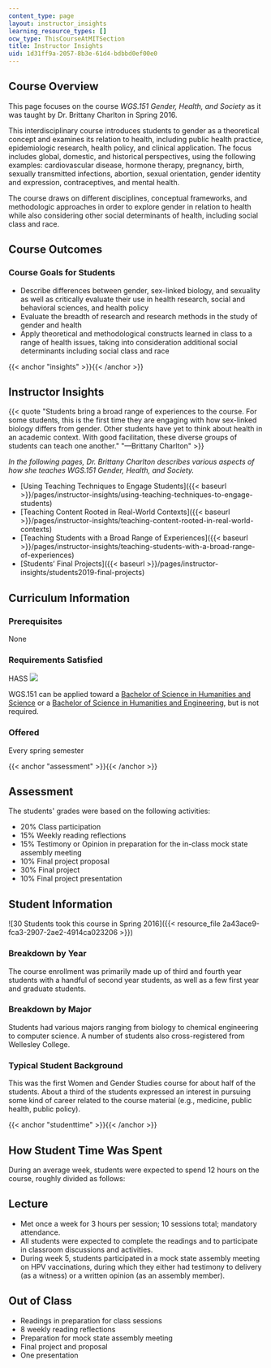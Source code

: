 ```yaml
---
content_type: page
layout: instructor_insights
learning_resource_types: []
ocw_type: ThisCourseAtMITSection
title: Instructor Insights
uid: 1d31ff9a-2057-8b3e-61d4-bdbbd0ef00e0
---
```


Course Overview
---------------

This page focuses on the course _WGS.151 Gender, Health, and Society_ as it was taught by Dr. Brittany Charlton in Spring 2016.

This interdisciplinary course introduces students to gender as a theoretical concept and examines its relation to health, including public health practice, epidemiologic research, health policy, and clinical application. The focus includes global, domestic, and historical perspectives, using the following examples: cardiovascular disease, hormone therapy, pregnancy, birth, sexually transmitted infections, abortion, sexual orientation, gender identity and expression, contraceptives, and mental health.

The course draws on different disciplines, conceptual frameworks, and methodologic approaches in order to explore gender in relation to health while also considering other social determinants of health, including social class and race.

Course Outcomes
---------------

### Course Goals for Students

*   Describe differences between gender, sex-linked biology, and sexuality as well as critically evaluate their use in health research, social and behavioral sciences, and health policy
*   Evaluate the breadth of research and research methods in the study of gender and health
*   Apply theoretical and methodological constructs learned in class to a range of health issues, taking into consideration additional social determinants including social class and race

{{< anchor "insights" >}}{{< /anchor >}}

Instructor Insights
-------------------

{{< quote "Students bring a broad range of experiences to the course. For some students, this is the first time they are engaging with how sex-linked biology differs from gender. Other students have yet to think about health in an academic context. With good facilitation, these diverse groups of students can teach one another." "—Brittany Charlton" >}}

_In the following pages, Dr. Brittany Charlton describes various aspects of how she teaches WGS.151 Gender, Health, and Society._

*   [Using Teaching Techniques to Engage Students]({{< baseurl >}}/pages/instructor-insights/using-teaching-techniques-to-engage-students)
*   [Teaching Content Rooted in Real-World Contexts]({{< baseurl >}}/pages/instructor-insights/teaching-content-rooted-in-real-world-contexts)
*   [Teaching Students with a Broad Range of Experiences]({{< baseurl >}}/pages/instructor-insights/teaching-students-with-a-broad-range-of-experiences)
*   [Students’ Final Projects]({{< baseurl >}}/pages/instructor-insights/students2019-final-projects)

Curriculum Information
----------------------

### Prerequisites

None

### Requirements Satisfied

HASS ![](/images/educator/icon-question-hass.png)

WGS.151 can be applied toward a [Bachelor of Science in Humanities and Science](http://catalog.mit.edu/interdisciplinary/undergraduate-programs/degrees/humanities-science/) or a [Bachelor of Science in Humanities and Engineering](http://catalog.mit.edu/interdisciplinary/undergraduate-programs/degrees/humanities-engineering/), but is not required.

### Offered

Every spring semester

{{< anchor "assessment" >}}{{< /anchor >}}

Assessment
----------

The students' grades were based on the following activities:

- 20% Class participation
- 15% Weekly reading reflections
- 15% Testimony or Opinion in preparation for the in-class mock state assembly meeting
- 10% Final project proposal
- 30% Final project
- 10% Final project presentation

Student Information
-------------------

![30 Students took this course in Spring 2016]({{< resource_file 2a43ace9-fca3-2907-2ae2-4914ca023206 >}})

### Breakdown by Year

The course enrollment was primarily made up of third and fourth year students with a handful of second year students, as well as a few first year and graduate students.

### Breakdown by Major

Students had various majors ranging from biology to chemical engineering to computer science. A number of students also cross-registered from Wellesley College.

### Typical Student Background

This was the first Women and Gender Studies course for about half of the students. About a third of the students expressed an interest in pursuing some kind of career related to the course material (e.g., medicine, public health, public policy).

{{< anchor "studenttime" >}}{{< /anchor >}}

How Student Time Was Spent
--------------------------

During an average week, students were expected to spend 12 hours on the course, roughly divided as follows:

Lecture
-------

*   Met once a week for 3 hours per session; 10 sessions total; mandatory attendance.
*   All students were expected to complete the readings and to participate in classroom discussions and activities.
*   During week 5, students participated in a mock state assembly meeting on HPV vaccinations, during which they either had testimony to delivery (as a witness) or a written opinion (as an assembly member).

Out of Class
------------

*   Readings in preparation for class sessions
*   8 weekly reading reflections
*   Preparation for mock state assembly meeting
*   Final project and proposal
*   One presentation